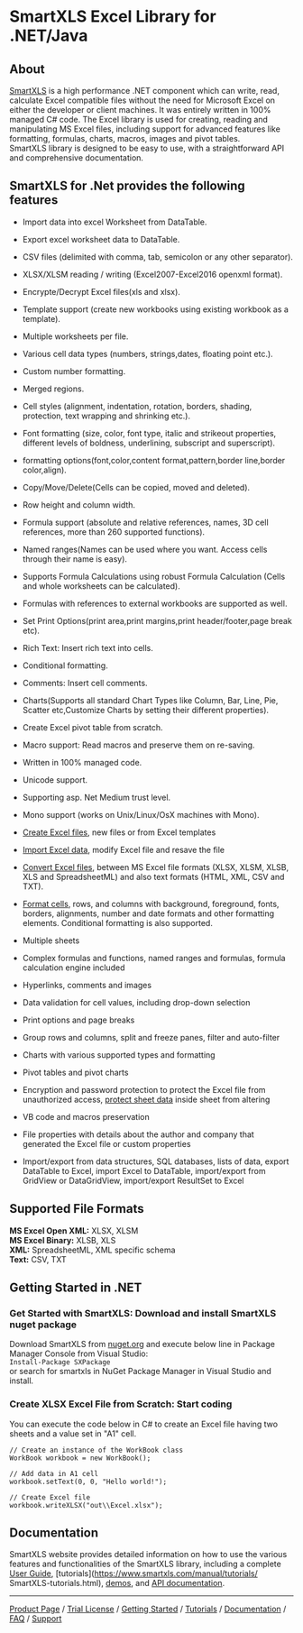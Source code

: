 #  SmartXLS Excel Library for .NET/Java

## About
[ SmartXLS](https://www.smartxls.com) is a high performance .NET component which can write, read, calculate Excel compatible files without the need for Microsoft Excel on either the developer or client machines. It was entirely written in 100% managed C# code.
The Excel library is used for creating, reading and manipulating MS Excel files, including support for advanced features like formatting, formulas, charts, macros, images and pivot tables.  
SmartXLS library  is designed to be easy to use, with a straightforward API and comprehensive documentation. 

##  SmartXLS for .Net provides the following features

* Import data into excel Worksheet from DataTable.
* Export excel worksheet data to DataTable.
* CSV files (delimited with comma, tab, semicolon or any other separator).
* XLSX/XLSM reading / writing (Excel2007-Excel2016 openxml format).
* Encrypte/Decrypt Excel files(xls and xlsx).
* Template support (create new workbooks using existing workbook as a template).
* Multiple worksheets per file.
* Various cell data types (numbers, strings,dates, floating point etc.).
* Custom number formatting.
* Merged regions.
* Cell styles (alignment, indentation, rotation, borders, shading, protection, text wrapping and shrinking etc.).
* Font formatting (size, color, font type, italic and strikeout properties, different levels of boldness, underlining, subscript and superscript).
* formatting options(font,color,content format,pattern,border line,border color,align).
* Copy/Move/Delete(Cells can be copied, moved and deleted).
* Row height and column width.
* Formula support (absolute and relative references, names, 3D cell references, more than 260 supported functions).
* Named ranges(Names can be used where you want. Access cells through their name is easy).
* Supports Formula Calculations using robust Formula Calculation (Cells and whole worksheets can be calculated).
* Formulas with references to external workbooks are supported as well.
* Set Print Options(print area,print margins,print header/footer,page break etc).
* Rich Text: Insert rich text into cells.
* Conditional formatting.
* Comments: Insert cell comments.
* Charts(Supports all standard Chart Types like Column, Bar, Line, Pie, Scatter etc,Customize Charts by setting their different properties).
* Create Excel pivot table from scratch.
* Macro support: Read macros and preserve them on re-saving.
* Written in 100% managed code.
* Unicode support.
* Supporting asp. Net Medium trust level.
* Mono support (works on Unix/Linux/OsX machines with Mono).

* [Create Excel files](https://www.smartxls.com/manual/basics/create-excel-file.html), new files or from Excel templates
* [Import Excel data](https://www.smartxls.com/manual/basics/import-from-xlsx-file-format.html), modify Excel file and resave the file
* [Convert Excel files](https://www.smartxls.com/manual/basics/convert-html-to-excel.html), between MS Excel file formats (XLSX, XLSM, XLSB, XLS and SpreadsheetML) and also text formats (HTML, XML, CSV and TXT).
* [Format cells](https://www.smartxls.com/manual/basics/format-excel-cells.html), rows, and columns with background, foreground, fonts, borders, alignments, number and date formats and other formatting elements. Conditional formatting is also supported.
* Multiple sheets 
* Complex formulas and functions, named ranges and formulas, formula calculation engine included
* Hyperlinks, comments and images
* Data validation for cell values, including drop-down selection
* Print options and page breaks
* Group rows and columns, split and freeze panes, filter and auto-filter
* Charts with various supported types and formatting
* Pivot tables and pivot charts
* Encryption and password protection to protect the Excel file from unauthorized access, [protect sheet data](https://www.smartxls.com/manual/basics/excel-protect-sheet.html) inside sheet from altering
* VB code and macros preservation
* File properties with details about the author and company that generated the Excel file or custom properties
* Import/export from data structures, SQL databases, lists of data, export DataTable to Excel, import Excel to DataTable, import/export from GridView or DataGridView, import/export ResultSet to Excel

## Supported File Formats
**MS Excel Open XML:** XLSX, XLSM  
**MS Excel Binary:** XLSB, XLS  
**XML:** SpreadsheetML, XML specific schema  
**Text:** CSV, TXT  

## Getting Started in .NET

### **Get Started with SmartXLS**: Download and install SmartXLS nuget package  

Download  SmartXLS from [nuget.org](https://www.nuget.org/packages/SXPackage) and execute below line in Package Manager Console from Visual Studio:  
```Install-Package SXPackage```  
or search for  smartxls in NuGet Package Manager in Visual Studio and install.


### **Create XLSX Excel File from Scratch**: Start coding

You can execute the code below in C# to create an Excel file having two sheets and a value set in "A1" cell.

```
// Create an instance of the WorkBook class
WorkBook workbook = new WorkBook();

// Add data in A1 cell
workbook.setText(0, 0, "Hello world!");

// Create Excel file
workbook.writeXLSX("out\\Excel.xlsx");
```

## Documentation
 SmartXLS website provides detailed information on how to use the various features and functionalities of the  SmartXLS library, including a complete [User Guide](https://www.smartxls.com/manual), [tutorials](https://www.smartxls.com/manual/tutorials/ SmartXLS-tutorials.html), [demos](https://www.smartxls.com/net-excel-library#demo), and [API documentation](https://www.smartxls.com/manual/API_Documentation/index.html).

---
[Product Page](https://www.smartxls.com) / [Trial License](https://www.smartxls.com/trials) / [Getting Started](https://www.smartxls.com/manual/getting-started/welcome.html) / [Tutorials](https://www.smartxls.com/tutorials) / [Documentation](https://www.smartxls.com/manual) / [FAQ](https://www.smartxls.com/faq) / [Support](https://www.smartxls.com/ask-a-question)
